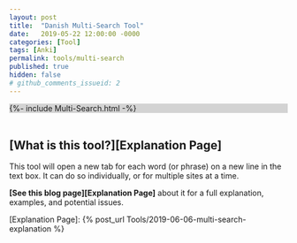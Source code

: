 ```yaml
---
layout: post
title:  "Danish Multi-Search Tool"
date:   2019-05-22 12:00:00 -0000
categories: [Tool]
tags: [Anki]
permalink: tools/multi-search
published: true
hidden: false
# github_comments_issueid: 2
---
```


<div style='background-color:lightgrey'>
{%- include Multi-Search.html -%}
</div>

<br>

## [What is this tool?][Explanation Page]

This tool will open a new tab for each word (or phrase) on a new line in the text box. It can do so individually, or for multiple sites at a time.

__[See this blog page][Explanation Page]__ about it for a full explanation, examples, and potential issues.





[Explanation Page]: {% post_url Tools/2019-06-06-multi-search-explanation %}
